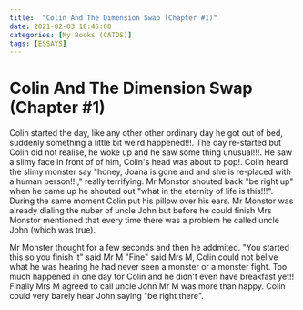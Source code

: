 ```yaml
---
title:  "Colin And The Dimension Swap (Chapter #1)"
date: 2021-02-03 10:45:00
categories: [My Books (CATDS)]
tags: [ESSAYS]
---
```


# Colin And The Dimension Swap (Chapter #1)

Colin started the day, like any other other ordinary day he got out of bed, suddenly something a little bit weird happened!!!.
The day re-started but Colin did not realise, he woke up and he saw some thing unusual!!!. He saw a slimy face in front of of him, Colin's head was about to pop!.
Colin heard the slimy monster say "honey, Joana is gone and and she is re-placed with a human person!!!," really terrifying.
Mr Monstor shouted back "be right up" when he came up he shouted out "what in the eternity of life is this!!!". During the same moment Colin put his pillow over his ears.
Mr Monstor was already dialing the nuber of uncle John but before he could finish Mrs Monstor mentioned that every time there was a problem he called uncle John (which was true). 

Mr Monster thought for a few seconds and then he addmited.
"You started this so you finish it" said Mr M "Fine" said Mrs M, Colin could not belive what he was hearing he had never seen a monster or a monster fight.
Too much happened in one day for Colin and he didn't even have breakfast yet!!
Finally Mrs M agreed to call uncle John Mr M was more than happy.
Colin could very barely hear John saying "be right there".
